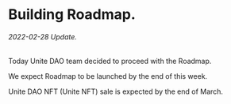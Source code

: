 # Building Roadmap.
###### 2022-02-28 Update.

Today Unite DAO team decided to proceed with the Roadmap.

We expect Roadmap to be launched by the end of this week.

Unite DAO NFT (Unite NFT) sale is expected by the end of March.
